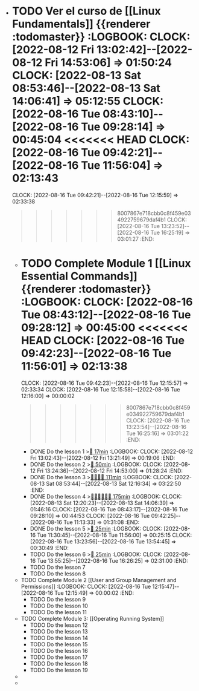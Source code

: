 - TODO Ver el curso de [[Linux Fundamentals]] {{renderer :todomaster}}
  :LOGBOOK:
  CLOCK: [2022-08-12 Fri 13:02:42]--[2022-08-12 Fri 14:53:06] =>  01:50:24
  CLOCK: [2022-08-13 Sat 08:53:46]--[2022-08-13 Sat 14:06:41] =>  05:12:55
  CLOCK: [2022-08-16 Tue 08:43:10]--[2022-08-16 Tue 09:28:14] =>  00:45:04
  <<<<<<< HEAD
  CLOCK: [2022-08-16 Tue 09:42:21]--[2022-08-16 Tue 11:56:04] =>  02:13:43
  =======
  CLOCK: [2022-08-16 Tue 09:42:21]--[2022-08-16 Tue 12:15:59] =>  02:33:38
  >>>>>>> 8007867e718cbb0c8f459e034922759679daf4b1
  CLOCK: [2022-08-16 Tue 13:23:52]--[2022-08-16 Tue 16:25:19] =>  03:01:27
  :END:
	- TODO Complete Module 1 [[Linux Essential Commands]] {{renderer :todomaster}}
	  :LOGBOOK:
	  CLOCK: [2022-08-16 Tue 08:43:12]--[2022-08-16 Tue 09:28:12] =>  00:45:00
	  <<<<<<< HEAD
	  CLOCK: [2022-08-16 Tue 09:42:23]--[2022-08-16 Tue 11:56:01] =>  02:13:38
	  =======
	  CLOCK: [2022-08-16 Tue 09:42:23]--[2022-08-16 Tue 12:15:57] =>  02:33:34
	  CLOCK: [2022-08-16 Tue 12:15:58]--[2022-08-16 Tue 12:16:00] =>  00:00:02
	  >>>>>>> 8007867e718cbb0c8f459e034922759679daf4b1
	  CLOCK: [2022-08-16 Tue 13:23:54]--[2022-08-16 Tue 16:25:16] =>  03:01:22
	  :END:
		- DONE Do the lesson 1 >[🍅 17min](#agenda-pomo://?t=p-1660302316445-961)
		  :LOGBOOK:
		  CLOCK: [2022-08-12 Fri 13:02:43]--[2022-08-12 Fri 13:21:49] =>  00:19:06
		  :END:
		- DONE Do the lesson 2 >[🍅 50min](#agenda-pomo://?t=f-1660305319856-1500%2Cp-1660307197748-1487)
		  :LOGBOOK:
		  CLOCK: [2022-08-12 Fri 13:24:36]--[2022-08-12 Fri 14:53:00] =>  01:28:24
		  :END:
		- DONE Do the lesson 3 >[🍅🍅🍅🍅 111min](#agenda-pomo://?t=f-1660373637880-1500%2Cf-1660375918294-1500%2Cf-1660379071681-1500%2Cf-1660381508994-1500%2Cp-1660384642906-639)
		  :LOGBOOK:
		  CLOCK: [2022-08-13 Sat 08:53:44]--[2022-08-13 Sat 12:16:34] =>  03:22:50
		  :END:
		- DONE Do the lesson 4 >[🍅🍅🍅🍅🍅🍅 175min](#agenda-pomo://?t=f-1660386032084-1500%2Cf-1660388147612-1500%2Cf-1660390459763-1500%2Cf-1660632281506-1500%2Cf-1660635761212-1500%2Cf-1660637866037-1500%2Cp-1660639730439-1474)
		  :LOGBOOK:
		  CLOCK: [2022-08-13 Sat 12:20:23]--[2022-08-13 Sat 14:06:39] =>  01:46:16
		  CLOCK: [2022-08-16 Tue 08:43:17]--[2022-08-16 Tue 09:28:10] =>  00:44:53
		  CLOCK: [2022-08-16 Tue 09:42:25]--[2022-08-16 Tue 11:13:33] =>  01:31:08
		  :END:
		- DONE Do the lesson 5 >[🍅 25min](#agenda-pomo://?t=f-1660642254640-1500)
		  :LOGBOOK:
		  CLOCK: [2022-08-16 Tue 11:30:45]--[2022-08-16 Tue 11:56:00] =>  00:25:15
		  CLOCK: [2022-08-16 Tue 13:23:56]--[2022-08-16 Tue 13:54:45] =>  00:30:49
		  :END:
		- TODO Do the lesson 6 >[🍅 25min](#agenda-pomo://?t=f-1660650934519-1500)
		  :LOGBOOK:
		  CLOCK: [2022-08-16 Tue 13:55:25]--[2022-08-16 Tue 16:26:25] =>  02:31:00
		  :END:
		- TODO Do the lesson 7
		- TODO Do the lesson 8
	- TODO Complete Module 2 [[User and Group Management and Permissions]]
	  :LOGBOOK:
	  CLOCK: [2022-08-16 Tue 12:15:47]--[2022-08-16 Tue 12:15:49] =>  00:00:02
	  :END:
		- TODO Do the lesson 9
		- TODO Do the lesson 10
		- TODO Do the lesson 11
	- TODO Complete Module 3: [[Operating Running System]]
		- TODO Do the lesson 12
		- TODO Do the lesson 13
		- TODO Do the lesson 14
		- TODO Do the lesson 15
		- TODO Do the lesson 16
		- TODO Do the lesson 17
		- TODO Do the lesson 18
		- TODO Do the lesson 19
	-
	-